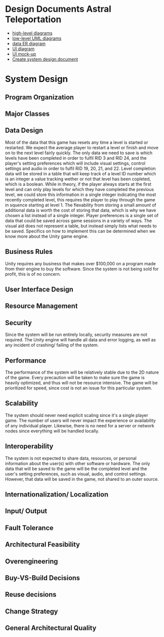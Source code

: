 # Design Documents Astral Teleportation

- [high-level diagrams](https://inserthere.com)
- [low-level UML diagrams](https://inserthere.com)
- [data ER diagram](https://github.com/sounderdisc/POOPproject/blob/main/artifacts/DesignDocuments/ERD.png)
- [UI diagram](https://drive.google.com/file/d/1Eqcxoi1_-u2WgieiP-B5B0fkeOvHUEI7/view?usp=sharing)
- [UI mock-up](https://drive.google.com/file/d/1dMAj4dYYyvTMJUVLegpz6Mg5TUY13SVJ/view?usp=sharing)
- [Create system design document](https://inserthere.com)


# System Design

## Program Organization

## Major Classes

## Data Design
Most of the data that this game has resets any time a level is started or restarted. We expect the average player to restart a level or finish and move on to the next level fairly quickly. The only data we need to save is which levels have been completed in order to fulfil RID 3 and RID 24, and the player's setting preferences which will include visual settings, control settings and audio in order to fulfil RID 19, 20, 21, and 22.
Level completion data will be stored in a table that will keep track of a level ID number which is an integer a value tracking wether or not that level has been copleted, which is a boolean. While in theory, if the player always starts at the first level and can only play levels for which they have completed the previous level, we could store this information in a single integer indicating the most recently completed level, this requires the player to play through the game in squence starting at level 1. The flexability from storing a small amount of additional data is worth the cost of storing that data, which is why we have chosen a list instead of a single integer.
Player preferences is a single set of data that could be saved across game sessions in a variety of ways. The visual aid does not represent a table, but instead simply lists what needs to be saved. Specifics on how to implement this can be determined when we know more about the Unity game engine.

## Business Rules
Unity requires any business that makes over $100,000 on a program made from their engine to buy the software. Since the system is not being sold for profit, this is of no concern.

## User Interface Design

## Resource Management

## Security
Since the system will be run entirely locally, security measures are not required. The Unity engine will handle all data and error logging, as well as any incident of crashing/ failing of the system.

## Performance
The performance of the system will be relatively stable due to the 2D nature of the game. Every precaution will be taken to make sure the game is heavily optimized, and thus will not be resource intensive. The game will be prioritized for speed, since cost is not an issue for this particular system.

## Scalability
The system should never need explicit scaling since it's a single player game. The number of users will never impact the experience or availability of any individual player. Likewise, there is no need for a server or network nodes since everything will be handled locally. 

## Interoperability
The system is not expected to share data, resources, or personal information about the user(s) with other software or hardware. The only data that will be saved to the game 
will be the completed level and the user's setting preferences, such as visual, audio, and control settings. However, that data will be saved in the game, not shared to an 
outer source.

## Internationalization/ Localization

## Input/ Output

## Fault Tolerance

## Architectural Feasibility

## Overengineering

## Buy-VS-Build Decisions

## Reuse decisions

## Change Strategy

## General Architectural Quality

